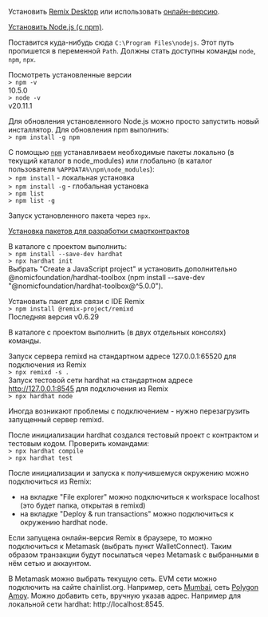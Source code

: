 Установить [Remix Desktop](https://github.com/ethereum/remix-desktop/releases)
или использовать [онлайн-версию](https://remix.ethereum.org/).

[Установить Node.js (с npm)](https://nodejs.org/en/download/).

Поставится куда-нибудь сюда `C:\Program Files\nodejs`.
Этот путь пропишется в переменной `Path`.
Должны стать доступны команды `node`, `npm`, `npx`.

Посмотреть установленные версии  
`> npm -v`  
10.5.0  
`> node -v`  
v20.11.1  

Для обновления установленного Node.js можно просто запустить новый инсталлятор. Для обновления npm выполнить:  
`> npm install -g npm`  

С помощью [`npm`](https://nodejs.org/en/learn/getting-started/an-introduction-to-the-npm-package-manager) устанавливаем необходимые пакеты локально (в текущий каталог в node_modules) или глобально (в каталог пользователя `%APPDATA%\npm\node_modules`):  
`> npm install`			- локальная установка  
`> npm install -g`		- глобальная установка  
`> npm list`  
`> npm list -g`  

Запуск установленного пакета через `npx`.



[Установка пакетов для разработки смартконтрактов](
https://hardhat.org/hardhat-runner/docs/getting-started)

В каталоге с проектом выполнить:  
`> npm install --save-dev hardhat`  
`> npx hardhat init`  
Выбрать "Create a JavaScript project" и установить дополнительно @nomicfoundation/hardhat-toolbox (npm install --save-dev "@nomicfoundation/hardhat-toolbox@^5.0.0").

Установить пакет для связи с IDE Remix  
`> npm install @remix-project/remixd`  
Последняя версия v0.6.29

В каталоге с проектом выполнить (в двух отдельных консолях) команды.

Запуск сервера remixd на стандартном адресе 127.0.0.1:65520 для подключения из Remix  
`> npx remixd -s .`  
Запуск тестовой сети hardhat на стандартном адресе http://127.0.0.1:8545 для подключения из Remix  
`> npx hardhat node`  

Иногда возникают проблемы с подключением - нужно перезагрузить запущенный сервер remixd.

После инициализации hardhat создался тестовый проект с контрактом и тестовым кодом. Проверить командами:  
`> npx hardhat compile`  
`> npx hardhat test`  


После инициализации и запуска к получившемуся окружению можно подключиться из Remix:
- на вкладке "File explorer" можно подключиться к workspace localhost (это будет папка, открытая в remixd)
- на вкладке "Deploy & run transactions" можно подключиться к окружению hardhat node.

Если запущена онлайн-версия Remix в браузере, то можно подключиться к Metamask (выбрать пункт WalletConnect). Таким образом транзакции будут посылаться через Metamask с выбранными в нём сетью и аккаунтом.

В Metamask можно выбрать текущую сеть. EVM сети можно подключить на сайте chainlist.org. Например, сеть [Mumbai](https://chainlist.org/chain/80001), сеть [Polygon Amoy](https://chainlist.org/chain/80002). Можно добавить сеть, вручную указав адрес. Например для локальной сети hardhat: http://localhost:8545.